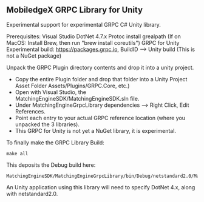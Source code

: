 MobiledgeX GRPC Library for Unity
---------------------------------

Experimental support for experimental GRPC C# Unity library.

Prerequisites:
Visual Studio
DotNet 4.7.x
Protoc install
grealpath (If on MacOS: Install Brew, then run "brew install coreutils")
GRPC for Unity Experimental build: https://packages.grpc.io, BuildID --> Unity build (This is not a NuGet package)

Unpack the GRPC Plugin directory contents and drop it into a unity project. 
  - Copy the entire Plugin folder and drop that folder into a Unity Project Asset Folder Assets/Plugins/GRPC.Core, etc.)
  - Open with Visual Studio, the MatchingEngineSDK/MatchingEngineSDK.sln file.
  - Under MatchingEngineGrpcLibrary dependencies --> Right Click, Edit References.
  - Point each entry to your actual GRPC reference location (where you unpacked the 3 libraries).
  - This GRPC for Unity is not yet a NuGet library, it is experimental.

To finally make the GRPC Library Build:

	make all

This deposits the Debug build here:

	MatchingEngineSDK/MatchingEngineGrpcLibrary/bin/Debug/netstandard2.0/MatchingEngineGrpcLibrary.dll


An Unity application using this library will need to specify DotNet 4.x, along with netstandard2.0.

